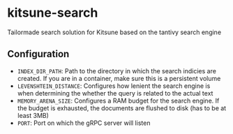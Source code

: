# kitsune-search

Tailormade search solution for Kitsune based on the tantivy search engine

## Configuration

- `INDEX_DIR_PATH`: Path to the directory in which the search indicies are created. If you are in a container, make sure this is a persistent volume
- `LEVENSHTEIN_DISTANCE`: Configures how lenient the search engine is when determining the whether the query is related to the actual text
- `MEMORY_ARENA_SIZE`: Configures a RAM budget for the search engine. If the budget is exhausted, the documents are flushed to disk (has to be at least 3MB)
- `PORT`: Port on which the gRPC server will listen
